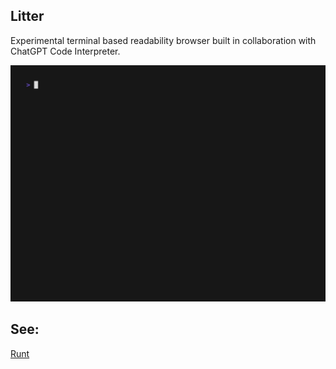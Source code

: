 Litter
------

Experimental terminal based readability browser built in collaboration with
ChatGPT Code Interpreter.

![Demo](./demo.gif)

See:
----

[Runt](https://github.com/FreeFull/runt)
